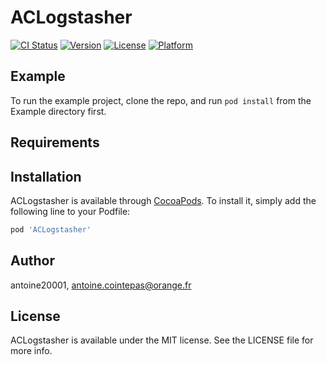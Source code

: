 # ACLogstasher

[![CI Status](http://img.shields.io/travis/antoine20001/ACLogstasher.svg?style=flat)](https://travis-ci.org/antoine20001/ACLogstasher)
[![Version](https://img.shields.io/cocoapods/v/ACLogstasher.svg?style=flat)](http://cocoapods.org/pods/ACLogstasher)
[![License](https://img.shields.io/cocoapods/l/ACLogstasher.svg?style=flat)](http://cocoapods.org/pods/ACLogstasher)
[![Platform](https://img.shields.io/cocoapods/p/ACLogstasher.svg?style=flat)](http://cocoapods.org/pods/ACLogstasher)

## Example

To run the example project, clone the repo, and run `pod install` from the Example directory first.

## Requirements

## Installation

ACLogstasher is available through [CocoaPods](http://cocoapods.org). To install
it, simply add the following line to your Podfile:

```ruby
pod 'ACLogstasher'
```

## Author

antoine20001, antoine.cointepas@orange.fr

## License

ACLogstasher is available under the MIT license. See the LICENSE file for more info.
